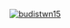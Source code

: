 [![budistwn15](https://circleci.com/gh/budistwn15/MySimpleCleanArchitecture.svg?style=svg)](https://circleci.com/gh/budistwn15/MySimpleCleanArchitecture)
